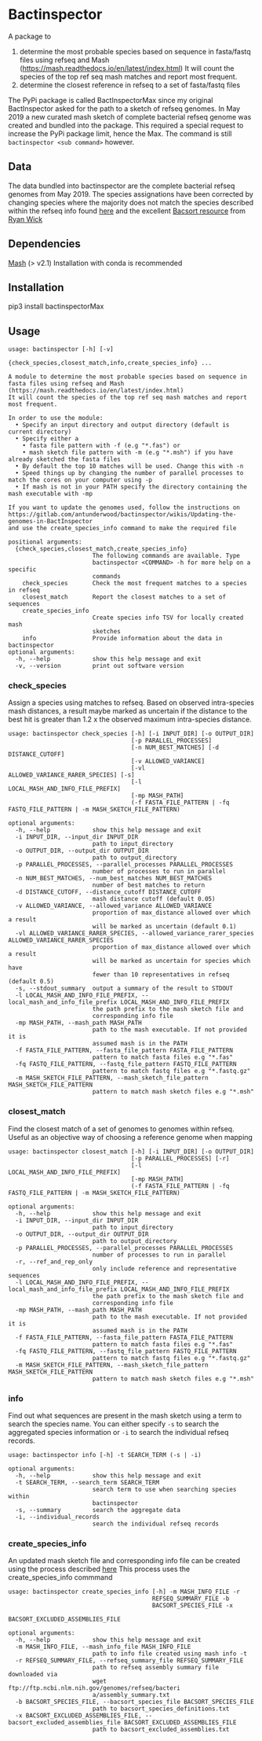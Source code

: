 # Bactinspector
A package to 

1. determine the most probable species based on sequence in fasta/fastq files using refseq and Mash (https://mash.readthedocs.io/en/latest/index.html)
It will count the species of the top ref seq mash matches and report most frequent.
2. determine the closest reference in refseq to a set of fasta/fastq files

The PyPi package is called BactInspectorMax since my original BactInspector asked for the path to a sketch
of refseq genomes. In May 2019 a new curated mash sketch of complete bacterial refseq genome was 
created and bundled into the package. This required a special request to increase the PyPi package limit,
hence the Max.
The command is still `bactinspector <sub command>` however.

## Data
The data bundled into bactinspector are the complete bacterial refseq genomes from May 2019. The species assignations have been corrected by changing species where the majority does not match the species described within the refseq info found [here](ftp://ftp.ncbi.nlm.nih.gov/genomes/refseq/bacteria/assembly_summary.txt) and the excellent [Bacsort resource](https://github.com/rrwick/Bacsort) from [Ryan Wick](https://twitter.com/rrwick)

## Dependencies
[Mash](https://github.com/marbl/Mash/) (> v2.1)
Installation with conda is recommended

## Installation
pip3 install bactinspectorMax

## Usage
```
usage: bactinspector [-h] [-v]
                     {check_species,closest_match,info,create_species_info} ...

A module to determine the most probable species based on sequence in fasta files using refseq and Mash (https://mash.readthedocs.io/en/latest/index.html)
It will count the species of the top ref seq mash matches and report most frequent.

In order to use the module:
  • Specify an input directory and output directory (default is current directory)
  • Specify either a
    • fasta file pattern with -f (e.g "*.fas") or
    • mash sketch file pattern with -m (e.g "*.msh") if you have already sketched the fasta files
  • By default the top 10 matches will be used. Change this with -n
  • Speed things up by changing the number of parallel processes to match the cores on your computer using -p
  • If mash is not in your PATH specify the directory containing the mash executable with -mp

If you want to update the genomes used, follow the instructions on https://gitlab.com/antunderwood/bactinspector/wikis/Updating-the-genomes-in-BactInspector
and use the create_species_info command to make the required file

positional arguments:
  {check_species,closest_match,create_species_info}
                        The following commands are available. Type
                        bactinspector <COMMAND> -h for more help on a specific
                        commands
    check_species       Check the most frequent matches to a species in refseq
    closest_match       Report the closest matches to a set of sequences
    create_species_info
                        Create species info TSV for locally created mash
                        sketches
    info                Provide information about the data in bactinspector
optional arguments:
  -h, --help            show this help message and exit
  -v, --version         print out software version
```

### check_species
Assign a species using matches to refseq. Based on observed intra-species mash distances, a result maybe marked as uncertain if the distance to the best hit is greater than 1.2 x the observed maximum intra-species distance.
```
usage: bactinspector check_species [-h] [-i INPUT_DIR] [-o OUTPUT_DIR]
                                   [-p PARALLEL_PROCESSES]
                                   [-n NUM_BEST_MATCHES] [-d DISTANCE_CUTOFF]
                                   [-v ALLOWED_VARIANCE]
                                   [-vl ALLOWED_VARIANCE_RARER_SPECIES] [-s]
                                   [-l LOCAL_MASH_AND_INFO_FILE_PREFIX]
                                   [-mp MASH_PATH]
                                   (-f FASTA_FILE_PATTERN | -fq FASTQ_FILE_PATTERN | -m MASH_SKETCH_FILE_PATTERN)

optional arguments:
  -h, --help            show this help message and exit
  -i INPUT_DIR, --input_dir INPUT_DIR
                        path to input_directory
  -o OUTPUT_DIR, --output_dir OUTPUT_DIR
                        path to output_directory
  -p PARALLEL_PROCESSES, --parallel_processes PARALLEL_PROCESSES
                        number of processes to run in parallel
  -n NUM_BEST_MATCHES, --num_best_matches NUM_BEST_MATCHES
                        number of best matches to return
  -d DISTANCE_CUTOFF, --distance_cutoff DISTANCE_CUTOFF
                        mash distance cutoff (default 0.05)
  -v ALLOWED_VARIANCE, --allowed_variance ALLOWED_VARIANCE
                        proportion of max_distance allowed over which a result
                        will be marked as uncertain (default 0.1)
  -vl ALLOWED_VARIANCE_RARER_SPECIES, --allowed_variance_rarer_species ALLOWED_VARIANCE_RARER_SPECIES
                        proportion of max_distance allowed over which a result
                        will be marked as uncertain for species which have
                        fewer than 10 representatives in refseq (default 0.5)
  -s, --stdout_summary  output a summary of the result to STDOUT
  -l LOCAL_MASH_AND_INFO_FILE_PREFIX, --local_mash_and_info_file_prefix LOCAL_MASH_AND_INFO_FILE_PREFIX
                        the path prefix to the mash sketch file and
                        corresponding info file
  -mp MASH_PATH, --mash_path MASH_PATH
                        path to the mash executable. If not provided it is
                        assumed mash is in the PATH
  -f FASTA_FILE_PATTERN, --fasta_file_pattern FASTA_FILE_PATTERN
                        pattern to match fasta files e.g "*.fas"
  -fq FASTQ_FILE_PATTERN, --fastq_file_pattern FASTQ_FILE_PATTERN
                        pattern to match fastq files e.g "*.fastq.gz"
  -m MASH_SKETCH_FILE_PATTERN, --mash_sketch_file_pattern MASH_SKETCH_FILE_PATTERN
                        pattern to match mash sketch files e.g "*.msh"
```

### closest_match
Find the closest match of a set of genomes to genomes within refseq. Useful as an objective way of choosing a reference genome when mapping

```
usage: bactinspector closest_match [-h] [-i INPUT_DIR] [-o OUTPUT_DIR]
                                   [-p PARALLEL_PROCESSES] [-r]
                                   [-l LOCAL_MASH_AND_INFO_FILE_PREFIX]
                                   [-mp MASH_PATH]
                                   (-f FASTA_FILE_PATTERN | -fq FASTQ_FILE_PATTERN | -m MASH_SKETCH_FILE_PATTERN)

optional arguments:
  -h, --help            show this help message and exit
  -i INPUT_DIR, --input_dir INPUT_DIR
                        path to input_directory
  -o OUTPUT_DIR, --output_dir OUTPUT_DIR
                        path to output_directory
  -p PARALLEL_PROCESSES, --parallel_processes PARALLEL_PROCESSES
                        number of processes to run in parallel
  -r, --ref_and_rep_only
                        only include reference and representative sequences
  -l LOCAL_MASH_AND_INFO_FILE_PREFIX, --local_mash_and_info_file_prefix LOCAL_MASH_AND_INFO_FILE_PREFIX
                        the path prefix to the mash sketch file and
                        corresponding info file
  -mp MASH_PATH, --mash_path MASH_PATH
                        path to the mash executable. If not provided it is
                        assumed mash is in the PATH
  -f FASTA_FILE_PATTERN, --fasta_file_pattern FASTA_FILE_PATTERN
                        pattern to match fasta files e.g "*.fas"
  -fq FASTQ_FILE_PATTERN, --fastq_file_pattern FASTQ_FILE_PATTERN
                        pattern to match fastq files e.g "*.fastq.gz"
  -m MASH_SKETCH_FILE_PATTERN, --mash_sketch_file_pattern MASH_SKETCH_FILE_PATTERN
                        pattern to match mash sketch files e.g "*.msh"
```
### info
Find out what sequences are present in the mash sketch using a term to search the species name. You can either specify `-s` to search the aggregated species information or `-i` to search the individual refseq records.

```
usage: bactinspector info [-h] -t SEARCH_TERM (-s | -i)

optional arguments:
  -h, --help            show this help message and exit
  -t SEARCH_TERM, --search_term SEARCH_TERM
                        search term to use when searching species within
                        bactinspector
  -s, --summary         search the aggregate data
  -i, --individual_records
                        search the individual refseq records
```

### create_species_info

An updated mash sketch file and corresponding info file can be created using the process described [here](https://gitlab.com/antunderwood/bactinspector/wikis/Updating-the-genomes-in-BactInspector)
This process uses the create_species_info commmand

```
usage: bactinspector create_species_info [-h] -m MASH_INFO_FILE -r
                                         REFSEQ_SUMMARY_FILE -b
                                         BACSORT_SPECIES_FILE -x
                                         BACSORT_EXCLUDED_ASSEMBLIES_FILE

optional arguments:
  -h, --help            show this help message and exit
  -m MASH_INFO_FILE, --mash_info_file MASH_INFO_FILE
                        path to info file created using mash info -t
  -r REFSEQ_SUMMARY_FILE, --refseq_summary_file REFSEQ_SUMMARY_FILE
                        path to refseq assembly summary file downloaded via
                        wget ftp://ftp.ncbi.nlm.nih.gov/genomes/refseq/bacteri
                        a/assembly_summary.txt
  -b BACSORT_SPECIES_FILE, --bacsort_species_file BACSORT_SPECIES_FILE
                        path to bacsort_species_definitions.txt
  -x BACSORT_EXCLUDED_ASSEMBLIES_FILE, --bacsort_excluded_assemblies_file BACSORT_EXCLUDED_ASSEMBLIES_FILE
                        path to bacsort_excluded_assemblies.txt
```